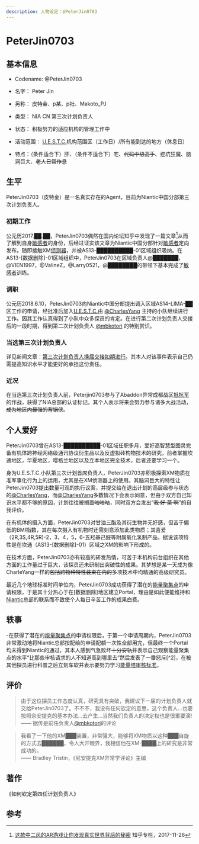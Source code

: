 ```yaml
---
description: 人物设定：@PeterJin0703
---
```


# PeterJin0703

## 基本信息

- Codename: @PeterJin0703

- 名字： Peter Jin

- 另称： 皮特金、p某、p社、Makoto_PJ

- 类型： NIA CN 第三次计划负责人

- 状态： 积极努力的适应机构的管理工作中

- 活动范围： [U.E.S.T.C.](/setting/entity/UESTC-Org.md)机构范围区（工作日）/所有能到达的地方（休息日）

- 特点：（条件适合下）肝、（条件不适合下）宅、~~代码中级高手~~、挖坑狂魔、脑洞巨大、~~老人日常作息~~

## 生平

PeterJin0703（皮特金）是一名真实存在的Agent，目前为Niantic中国分部第三次计划负责人。

### 初期工作

公元历2017.██.██，PeterJin0703偶然在国内论坛知乎中发现了一篇文章[^1]从而了解到自身[敏感者](/setting/entity/Sensitive.md)的身份，后经过证实该文章为Niantic中国分部针对[敏感者](/setting/entity/Sensitive.md)定向发布。随即接触XM[侦测器](/setting/entity/Scanner.md)，并被AS13-██████████-01区域组织吸纳。在AS13-[数据删除]-01区域组织中，PeterJin0703在区域负责人@███████，@VIEN1997，@ValineZ，@Larry0521，@████████的带领下基本完成了[敏感者](/setting/entity/Sensitive.md)训练。

### 调职

公元历2018.6.10，PeterJin0703向Niantic中国分部提出调入区域AS14-LIMA-██区工作的申请，经批准后加入[U.E.S.T.C.](/setting/entity/UESTC-Org.md)由 [@CharlesYang](/setting/person/CharleYang.md) 主持的小队继续进行工作。因其工作认真得到了小队中众多探员的肯定。在进行第二次计划负责人交接后的一段时期，得到第二次计划负责人 [@mbkotori](/setting/person/mbkotori.md) 的特别赏识。

### 当选第三次计划负责人

详见新闻文章：[第三次计划负责人换届交接如期进行](/essay/news/3rd-handover.md)。其本人对该事件表示自己仍需提高知识水平才能更好的承担这份责任。

### 近况

在当选第三次计划负责人前，Peterjin0703参与了Abaddon异常成都战区[抵抗军](setting/entity/Resistance.md)的作战，获得了NIA总部的认证标记。其个人表示将来会努力参与诸多大战活动，~~成为地区内最强的背锅侠~~。

## 个人爱好

PeterJin0703曾在AS13-██████████-01区域任职多月，爱好高智慧型图灵完备有机体跨神经网络级通讯协议衍生品以及反虚拟砖构物技术的研究，前者掌握坎通地区，华夏地区，嘤格兰地区以及立本地区完全技术，后者还要学习一个。

身为U.E.S.T.C.小队第三次计划首席负责人，PeterJin0703亦积极探索XM物质在准军事化行为上的运用，尤其是在XM侦测器上的使用。其脑洞巨大的特性让PeterJin0703提出数量可观的执行议案，并提交给在退出计划的高层级参与状态的[@CharlesYang](/setting/person/CharleYang.md)，而[@CharlesYang](/setting/person/CharleYang.md)多数情况下会表示同意，但由于双方自己知识水平都不够的原因，计划往往被搁置~~咕咕咕~~，同时双方会发出“~~我 好 菜 啊~~”的自我评价。

在有机体的摄入方面，PeterJin0703对甘油三酯及其衍生物并无好感，但苦于偏低的BMI指数，其在每次摄入有机物时还需刻意添加此类物质；其喜爱（2R,3S,4R,5R)-2，3，4，5，6-五羟基己醛等附属氧化氢制产品，据说该项特性是在坎通（AS13-[数据删除]-01）区域之XM的影响下形成的。

在技术方面，PeterJin0703亦有较高的研发热情，可苦于本机构前台组织在其他方面的工作量过于巨大，该探员还未研制出突破性的成果。其梦想是某一天成为像CharleYang一样的~~包括跨物种特性装束在内的~~多项技术中均精通的高级研究员。

最近几个地球标准时间单位内，PeterJin0703成功获得了潜在的[能量聚集点](/setting/entity/Portal.md)的申请权限，于是其十分热心于在[数据删除]地区建立Portal，理由是如此便能维持和[Niantic](/setting/entity/NianticProject.md)总部的联系而不致使个人每日辛苦工作的成果白费。

## 轶事

-在获得了潜在的[能量聚集点](/setting/entity/Portal.md)的申请权限后，于第一个申请周期内，PeterJin0703非常激动地将Niantic总部按配给的申请配额一次性全部用完，但最终一个Portal均未得到Niantic的通过，其本人感到气急败坏~~十分安轨~~并表示自己观察能量聚集点的水平“比那些审核请求的人不知道高到哪里去”然后发表了一番怒斥[^2]，在被其他探员进行科普之后立刻车软并表示要努力学习[能量塔审核标准](/setting/entity/Portal_Guideline.md)。

## 评价

> 由于这位探员工作态度认真，研究具有突破，我建议下一届的计划负责人就交给PeterJin0703了。不不不，我没有任何钦定的意思，这个负责人...也要按照奈安提克的基本办法...去产生...当然我们负责人的决定权也是很重要滴!  
> —— 据传是前任负责人[@mbkotori](/setting/person/mbkotori.md)的评论  

> 我看了一下他的XM███装置，非常强大，能够将XM物质以这种███自旋的方式去██████，令人大开眼界，我相信他在XM-████上的研究是非常成功的。  
> —— Bradley Tristin，《尼安提克XM异常学评论》主编

## 著作

《如何钦定第四任计划负责人》

## 参考

[^1]:[这款中二风的AR游戏让你发现真实世界背后的秘密](https://zhuanlan.zhihu.com/p/33005023) 知乎专栏，2017-11-26
